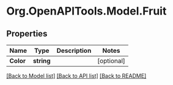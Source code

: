 # Org.OpenAPITools.Model.Fruit

## Properties

Name | Type | Description | Notes
------------ | ------------- | ------------- | -------------
**Color** | **string** |  | [optional] 

[[Back to Model list]](../../README.md#documentation-for-models) [[Back to API list]](../../README.md#documentation-for-api-endpoints) [[Back to README]](../../README.md)

